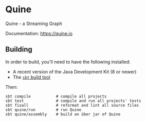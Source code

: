 # Quine

Quine - a Streaming Graph 

Documentation: <https://quine.io>

## Building

In order to build, you'll need to have the following installed:

  * A recent version of the Java Development Kit (8 or newer)
  * The [`sbt` build tool](https://www.scala-sbt.org/download.html)

Then:

```
sbt compile           # compile all projects
sbt test              # compile and run all projects' tests
sbt fixall            # reformat and lint all source files
sbt quine/run         # run Quine
sbt quine/assembly    # build an über jar of Quine
```
